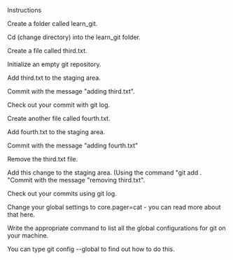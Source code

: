 Instructions

Create a folder called learn_git.

Cd (change directory) into the learn_git folder.

Create a file called third.txt.

Initialize an empty git repository.

Add third.txt to the staging area.

Commit with the message "adding third.txt".

Check out your commit with git log.

Create another file called fourth.txt.

Add fourth.txt to the staging area.

Commit with the message "adding fourth.txt"

Remove the third.txt file.

Add this change to the staging area. (Using the command "git add . "Commit with the message "removing third.txt".

Check out your commits using git log.

Change your global settings to core.pager=cat - you can read more about that here.

Write the appropriate command to list all the global configurations for git on your machine.

You can type git config --global to find out how to do this.
